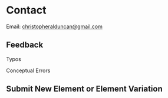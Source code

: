 # Contact

Email: christopheralduncan@gmail.com

## Feedback

Typos

Conceptual Errors

## Submit New Element or Element Variation
